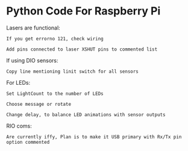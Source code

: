 # Python Code For Raspberry Pi
Lasers are functional:

    If you get errorno 121, check wiring
    
    Add pins connected to laser XSHUT pins to commented list
    
If using DIO sensors: 

    Copy line mentioning linit switch for all sensors

For LEDs:

    Set LightCount to the number of LEDs
    
    Choose message or rotate
    
    Change delay, to balance LED animations with sensor outputs
  
RIO coms:

    Are currently iffy, Plan is to make it USB primary with Rx/Tx pin option commented
